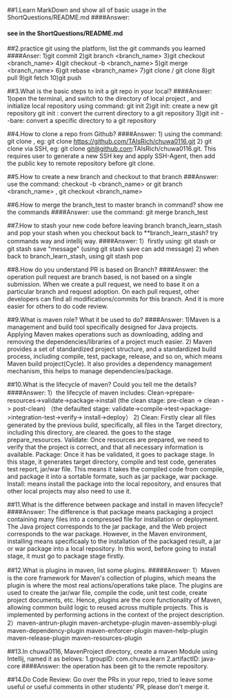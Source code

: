 ##1.Learn MarkDown and show all of basic usage in the ShortQuestions/README.md
####Answer: 
####    see in the ShortQuestions/README.md

##2.practice git using the platform, list the git commands you learned
####Anser:
    1)git commit
    2)git branch <branch_name>
    3)git checkout <branch_name>
    4)git checkout -b <branch_name>
    5)git merge <branch_name>
    6)git rebase <branch_name>
    7)git clone / git clone <url>
    8)git pull 
    9)git fetch 
    10)git push

##3.What is the basic steps to init a git repo in your local?
####Answer:
    1)open the terminal, and switch to the directory of local project , and initialize local repository using command: 
        git init
    2)git init: create a new git repository
      git init <directory>: convert the current directory to a git repository
    3)git init --bare: convert a specific directory to a git repository
    
    

##4.How to clone a repo from Github?
####Answer: 
    1) using the command: git clone <webUrl>, 
        eg:  git clone https://github.com/TAIsRich/chuwa0116.git
    2) git clone via SSH,  eg: git clone git@github.com:TAIsRich/chuwa0116.git. 
        This requires user to generate  a new SSH key and apply SSH-Agent, then add the public key to remote repository before git clone.

##5.How to create a new branch and checkout to that branch
###Answer:
    use the command: checkout -b <branch_name> or 
                      git branch <branch_name> , git checkout <branch_name>

##6.How to merge the branch_test to master branch in command? show me the commands
####Answer:
    use the command: git merge branch_test

##7.How to stash your new code before leaving branch branch_learn_stash and pop your stash when you checkout back to **branch_learn_stash? try commands way and intellij way.
####Answer:
    1）firstly using: git stash or git stash save "message" (using git stash save can add message)
    2) when back to branch_learn_stash, using git stash pop 


##8.How do you understand PR is based on Branch?
####Answer:
    the operation pull request are branch based, is not based on a single submission. When we create
    a pull request, we need to base it on a particular branch and request adoption. On each pull request, other 
    developers can find all modifications/commits for this branch. And it is more easier for others to do code review.



##9.What is maven role? What it be used to do?
####Answer:
    1)Maven is a management and build tool specifically designed for Java projects. Applying Maven makes 
        operations such as downloading, adding and removing the dependencies/libraries of a project much easier.
    2) Maven provides a set of standardized project structure, and a standardized build process,
        including compile, test, package, release, and so on, which means Maven build project(Cycle). It also provides a dependency management
        mechanism, this helps to manage dependencies/package. 
 
##10.What is the lifecycle of maven? Could you tell me the details?
####Answer:
    1）the lifecycle of maven includes: Clean->prepare-resources->validate->package->install
         (the clean stage: pre-clean -> clean -> post-clean)
        （the defaulted stage: validate->compile->test->package->integration-test->verify->
                                install->deploy）
    2) Clean: Firstly clear all files generated by the previous build, specifically, all files in the Target directory, 
              including this directory, are cleared. the goes to the stage prepare_resources.
        Validate: Once resources are prepared, we need to verify that the project is correct, and that all 
                necessary information is available.
        Package: Once it has be validated, it goes to package stage. In this stage, it generates target directory, compile
                and test code, generates test report, jar/war file.  This means it takes the compiled code from compile, and 
                package it into a sortable formate, such as jar package, war package.
        Install: means install the package into the local repository, and ensures that other local projects may also need to use
                it. 
        

##11.What is the difference between package and install in maven lifecycle?
####Answer: The difference is that package means packaging a project containing many files into a compressed file for installation or
        deployment. The Java project corresponds to the jar package, and the Web project corresponds to the war package.
        However, in the Maven environment, installing means specificaaly to the installation of the packaged result, a jar or war 
        package into a local repository. In this word, before going to install stage, it must go to package stage firstly. 

##12.What is plugins in maven, list some plugins.
#####Answer:
    1）Maven is the core framework for Maven's collection of plugins, which means the plugin is where the most real actions/operations
        take place. The plugins are used to create the jar/war file, compile the code, unit test code, create project documents, etc.
        Hence, plugins are the core functionality of Maven, allowing common build logic to reused across multiple projects. This is implemented 
        by performing actions in the context of the project description.
    2）maven-antrun-plugin
        maven-archetype-plugin
        maven-assembly-plugi
        maven-dependency-plugin
        maven-enforcer-plugin
        maven-help-plugin
        maven-release-plugin
        maven-resources-plugin

##13.In chuwa0116, MavenProject directory, create a maven Module using Intellij, named it as belows:
    1.groupID: com.chuwa.learn
    2.artifactID: java-core
####Answer:
    the operation has been git to the remote repository.


##14.Do Code Review: Go over the PRs in your repo, tried to leave some useful or useful comments in other
students' PR, please don't merge it.

